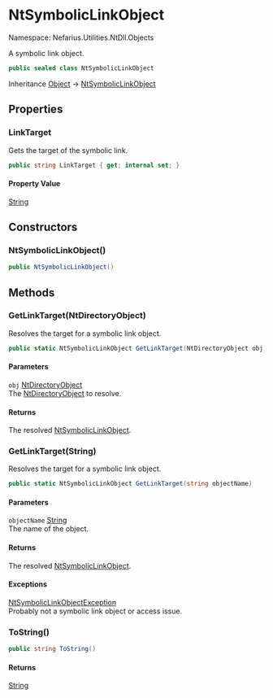 # NtSymbolicLinkObject

Namespace: Nefarius.Utilities.NtDll.Objects

A symbolic link object.

```csharp
public sealed class NtSymbolicLinkObject
```

Inheritance [Object](https://docs.microsoft.com/en-us/dotnet/api/system.object) → [NtSymbolicLinkObject](./nefarius.utilities.ntdll.objects.ntsymboliclinkobject.md)

## Properties

### <a id="properties-linktarget"/>**LinkTarget**

Gets the target of the symbolic link.

```csharp
public string LinkTarget { get; internal set; }
```

#### Property Value

[String](https://docs.microsoft.com/en-us/dotnet/api/system.string)<br>

## Constructors

### <a id="constructors-.ctor"/>**NtSymbolicLinkObject()**

```csharp
public NtSymbolicLinkObject()
```

## Methods

### <a id="methods-getlinktarget"/>**GetLinkTarget(NtDirectoryObject)**

Resolves the target for a symbolic link object.

```csharp
public static NtSymbolicLinkObject GetLinkTarget(NtDirectoryObject obj)
```

#### Parameters

`obj` [NtDirectoryObject](./nefarius.utilities.ntdll.objects.ntdirectoryobject.md)<br>
The [NtDirectoryObject](./nefarius.utilities.ntdll.objects.ntdirectoryobject.md) to resolve.

#### Returns

The resolved [NtSymbolicLinkObject](./nefarius.utilities.ntdll.objects.ntsymboliclinkobject.md).

### <a id="methods-getlinktarget"/>**GetLinkTarget(String)**

Resolves the target for a symbolic link object.

```csharp
public static NtSymbolicLinkObject GetLinkTarget(string objectName)
```

#### Parameters

`objectName` [String](https://docs.microsoft.com/en-us/dotnet/api/system.string)<br>
The name of the object.

#### Returns

The resolved [NtSymbolicLinkObject](./nefarius.utilities.ntdll.objects.ntsymboliclinkobject.md).

#### Exceptions

[NtSymbolicLinkObjectException](./nefarius.utilities.ntdll.objects.ntsymboliclinkobjectexception.md)<br>
Probably not a symbolic link object or access issue.

### <a id="methods-tostring"/>**ToString()**

```csharp
public string ToString()
```

#### Returns

[String](https://docs.microsoft.com/en-us/dotnet/api/system.string)
